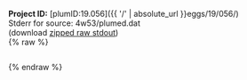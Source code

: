 **Project ID:** [plumID:19.056]({{ '/' | absolute_url }}eggs/19/056/)  
Stderr for source:  4w53/plumed.dat   
(download [zipped raw stdout](plumed.dat.plumed.stdout.txt.zip))  
{% raw %}
<pre>
</pre>
{% endraw %}
